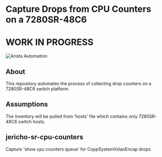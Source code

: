 # Capture Drops from CPU Counters on a 7280SR-48C6
# WORK IN PROGRESS
![Arista Automation](https://img.shields.io/badge/Arista%20Automation-blue)

## About

This repository automates the process of collecting drop counters on a 7280SR-48C6 switch platform.

## Assumptions

The inventory will be pulled from 'hosts' file which contains only 7280SR-48C6 switch hosts.

## jericho-sr-cpu-counters
Capture 'show cpu counters queue' for CoppSystemVxlanEncap drops
